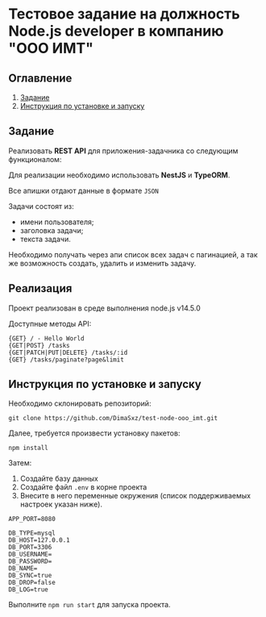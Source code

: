 # Тестовое задание на должность Node.js developer в компанию "ООО ИМТ"

## Оглавление

1. [Задание](#Задание)
2. [Инструкция по установке и запуску](#Инструкция-по-установке-и-запуску)

## Задание

Реализовать **REST API** для приложения-задачника со следующим функционалом:

Для реализации необходимо использовать **NestJS** и **TypeORM**.

Все апишки отдают данные в формате `JSON`

Задачи состоят из:
* имени пользователя;
* заголовка задачи;
* текста задачи.

Необходимо получать через апи список всех задач с пагинацией, а так же возможность создать, удалить и изменить задачу.


## Реализация

Проект реализован в среде выполнения node.js v14.5.0

Доступные методы API:

```
{GET} / - Hello World
{GET|POST} /tasks
{GET|PATCH|PUT|DELETE} /tasks/:id
{GET} /tasks/paginate?page&limit
```

## Инструкция по установке и запуску

Необходимо склонировать репозиторий:

```
git clone https://github.com/DimaSxz/test-node-ooo_imt.git
```

Далее, требуется произвести установку пакетов:

```
npm install
```

Затем:
1. Создайте базу данных
2. Создайте файл `.env` в корне проекта
3. Внесите в него переменные окружения (список поддерживаемых настроек указан ниже).

```
APP_PORT=8080

DB_TYPE=mysql
DB_HOST=127.0.0.1
DB_PORT=3306
DB_USERNAME=
DB_PASSWORD=
DB_NAME=
DB_SYNC=true
DB_DROP=false
DB_LOG=true
```

Выполните `npm run start` для запуска проекта.